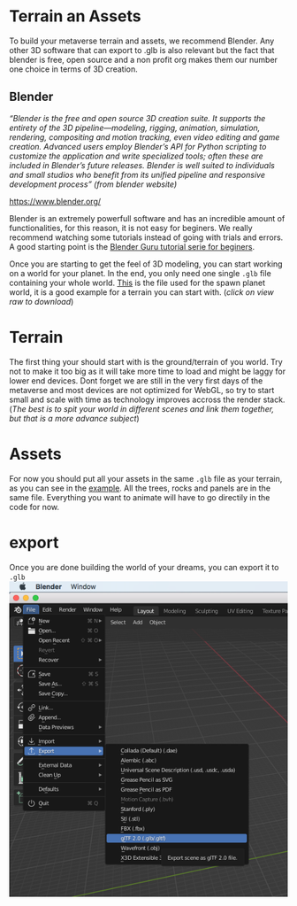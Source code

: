 # Terrain an Assets
To build your metaverse terrain and assets, we recommend Blender. Any other 3D software that can export to .glb is also relevant but the fact that blender is free, open source and a non profit org makes them our number one choice in terms of 3D creation.

## Blender 

*“Blender is the free and open source 3D creation suite. It supports the entirety of the 3D pipeline—modeling, rigging, animation, simulation, rendering, compositing and motion tracking, even video editing and game creation. Advanced users employ Blender’s API for Python scripting to customize the application and write specialized tools; often these are included in Blender’s future releases. Blender is well suited to individuals and small studios who benefit from its unified pipeline and responsive development process” (from blender website)*

https://www.blender.org/ 

Blender is an extremely powerfull software and has an incredible amount of functionalities, for this reason, it is not easy for beginers. We really recommend watching some tutorials instead of going with trials and errors.  
A good starting point is the [Blender Guru tutorial serie for beginers](https://www.youtube.com/watch?v=nIoXOplUvAw&list=PLjEaoINr3zgFX8ZsChQVQsuDSjEqdWMAD). 

Once you are starting to get the feel of 3D modeling, you can start working on a world for your planet. In the end, you only need one single `.glb` file containing your whole world. [This](https://github.com/Spacetime-Meta/spawn-planet2.0/blob/master/glb/spawnplanet.glb) is the file used for the spawn planet world, it is a good example for a terrain you can start with. (*click on view raw to download*)

# Terrain

The first thing your should start with is the ground/terrain of you world. Try not to make it too big as it will take more time to load and might be laggy for lower end devices. Dont forget we are still in the very first days of the metaverse and most devices are not optimized for WebGL, so try to start small and scale with time as technology improves accross the render stack. (*The best is to spit your world in different scenes and link them together, but that is a more advance subject*)

# Assets

For now you should put all your assets in the same `.glb` file as your terrain, as you can see in the [example](https://github.com/Spacetime-Meta/spawn-planet2.0/blob/master/glb/spawnplanet.glb). All the trees, rocks and panels are in the same file. Everything you want to animate will have to go directily in the code for now. 

# export

Once you are done building the world of your dreams, you can export it to `.glb`
![Export to .glb](https://github.com/Spacetime-Meta/documentation/blob/main/src/blender_export_to_glb.png)
